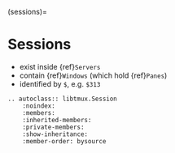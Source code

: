 (sessions)=

# Sessions

- exist inside {ref}`Servers`
- contain {ref}`Windows` (which hold {ref}`Panes`)
- identified by `$`, e.g. `$313`

```{eval-rst}
.. autoclass:: libtmux.Session
    :noindex:
    :members:
    :inherited-members:
    :private-members:
    :show-inheritance:
    :member-order: bysource
```


